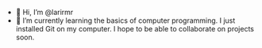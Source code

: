 - 👋 Hi, I’m @larirmr
- 🌱 I’m currently learning the basics of computer programming. I just installed Git on my computer. I hope to be able to collaborate on projects soon.

<!---
larirmr/larirmr is a ✨ special ✨ repository because its `README.md` (this file) appears on your GitHub profile.
You can click the Preview link to take a look at your changes.
--->
